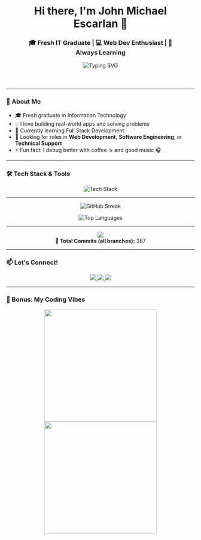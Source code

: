 <!-- HEADER -->
<div align="center" style="background-image: url('https://i.imgur.com/o7rYz1y.gif'); background-size: cover; padding: 40px; border-radius: 10px;">

<h1>Hi there, I'm John Michael Escarlan 👋</h1>
<h3>🎓 Fresh IT Graduate | 💻 Web Dev Enthusiast | 🌱 Always Learning</h3>

<img src="https://readme-typing-svg.herokuapp.com?font=Fira+Code&duration=3000&pause=1000&color=F75C7E&center=true&vCenter=true&width=435&lines=I+build+cool+stuff+with+code.;Passionate+about+Web+and+Tech.;Always+open+to+opportunities+%F0%9F%9A%80" alt="Typing SVG" />

</div>

---

### 🧠 About Me
- 🎓 Fresh graduate in Information Technology  
- 💡 I love building real-world apps and solving problems  
- 🌱 Currently learning Full Stack Development  
- 💼 Looking for roles in **Web Development**, **Software Engineering**, or **Technical Support**  
- ⚡ Fun fact: I debug better with coffee ☕ and good music 🎧

---

### 🛠️ Tech Stack & Tools

<p align="center">
  <img src="https://skillicons.dev/icons?i=html,css,js,react,nodejs,mongodb,express,git,github,vscode,figma,linux&perline=8" alt="Tech Stack" />
</p>

---

<p align="center">
  <img src="https://streak-stats.demolab.com?user=scardogs&theme=radical&date_format=M%20j%5B%2C%20Y%5D" alt="GitHub Streak" />
</p>

<p align="center">
  <img src="https://github-readme-stats.vercel.app/api/top-langs/?username=scardogs&layout=compact&theme=radical" alt="Top Languages" />
</p>

---

<!-- COMMIT_COUNT -->
<p align="center">
  <img src="https://img.shields.io/badge/🔢%20Total%20Commits-All%20Branches-informational?style=for-the-badge&color=brightgreen" />
  <br><strong>🔢 Total Commits (all branches):</strong> 387
</p>

---

### 📫 Let's Connect!

<p align="center">
  <a href="mailto:johnmichael.escarlan14@gmail.com">
    <img src="https://img.shields.io/badge/Email-D14836?style=for-the-badge&logo=gmail&logoColor=white" />
  </a>
  <a href="https://www.linkedin.com/in/YOUR-LINK-HERE" target="_blank">
    <img src="https://img.shields.io/badge/LinkedIn-0077B5?style=for-the-badge&logo=linkedin&logoColor=white" />
  </a>
  <a href="https://github.com/scardogs" target="_blank">
    <img src="https://img.shields.io/badge/GitHub-100000?style=for-the-badge&logo=github&logoColor=white" />
  </a>
</p>

---

### 🎉 Bonus: My Coding Vibes

<p align="center">
  <img src="https://media.giphy.com/media/l41K3oX6U0YFfJzAA/giphy.gif" width="300" />
  <img src="https://media.giphy.com/media/RbDKaczqWovIugyJmW/giphy.gif" width="300" />
</p>
